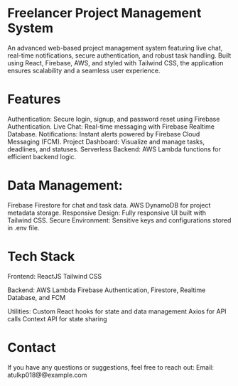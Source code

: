 # Freelancer Project Management System
An advanced web-based project management system featuring live chat, real-time notifications, secure authentication, and robust task handling. Built using React, Firebase, AWS, and styled with Tailwind CSS, the application ensures scalability and a seamless user experience.

# Features
Authentication: Secure login, signup, and password reset using Firebase Authentication.
Live Chat: Real-time messaging with Firebase Realtime Database.
Notifications: Instant alerts powered by Firebase Cloud Messaging (FCM).
Project Dashboard: Visualize and manage tasks, deadlines, and statuses.
Serverless Backend: AWS Lambda functions for efficient backend logic.

# Data Management:
Firebase Firestore for chat and task data.
AWS DynamoDB for project metadata storage.
Responsive Design: Fully responsive UI built with Tailwind CSS.
Secure Environment: Sensitive keys and configurations stored in .env file.

# Tech Stack
Frontend:
ReactJS
Tailwind CSS

Backend:
AWS Lambda
Firebase Authentication, Firestore, Realtime Database, and FCM

Utilities:
Custom React hooks for state and data management
Axios for API calls
Context API for state sharing

# Contact
If you have any questions or suggestions, feel free to reach out:
Email: atulkp018@@example.com
